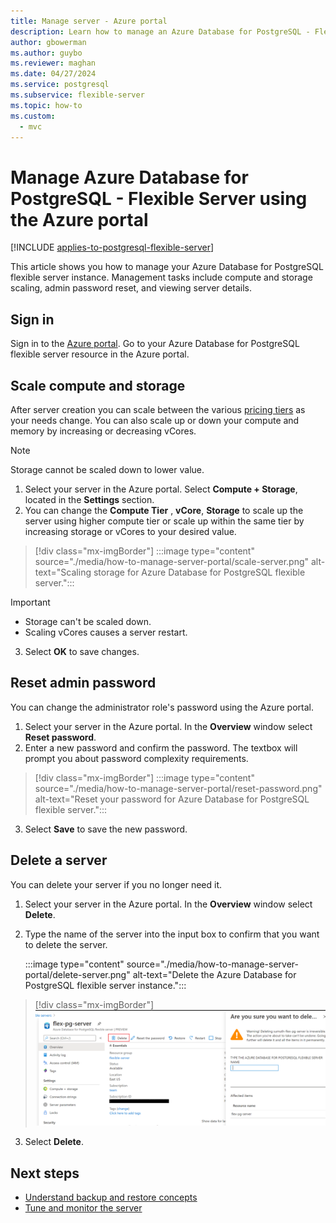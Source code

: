 ```yaml
---
title: Manage server - Azure portal
description: Learn how to manage an Azure Database for PostgreSQL - Flexible Server instance from the Azure portal.
author: gbowerman
ms.author: guybo
ms.reviewer: maghan
ms.date: 04/27/2024
ms.service: postgresql
ms.subservice: flexible-server
ms.topic: how-to
ms.custom:
  - mvc
---
```


# Manage Azure Database for PostgreSQL - Flexible Server using the Azure portal

[!INCLUDE [applies-to-postgresql-flexible-server](~/reusable-content/ce-skilling/azure/includes/postgresql/includes/applies-to-postgresql-flexible-server.md)]

This article shows you how to manage your Azure Database for PostgreSQL flexible server instance. Management tasks include compute and storage scaling, admin password reset, and viewing server details.

## Sign in

Sign in to the [Azure portal](https://portal.azure.com). Go to your Azure Database for PostgreSQL flexible server resource in the Azure portal.

## Scale compute and storage

After server creation you can scale between the various [pricing tiers](https://azure.microsoft.com/pricing/details/postgresql/) as your needs change. You can also scale up or down your compute and memory by increasing or decreasing vCores.

> [!NOTE]
> Storage cannot be scaled down to lower value.

1. Select your server in the Azure portal. Select **Compute + Storage**, located in the **Settings** section.
2. You can change the **Compute Tier** , **vCore**, **Storage** to scale up the server using higher compute tier or scale up within the same tier by increasing storage or vCores to your desired value.

> [!div class="mx-imgBorder"]
> :::image type="content" source="./media/how-to-manage-server-portal/scale-server.png" alt-text="Scaling storage for Azure Database for PostgreSQL flexible server.":::

> [!Important]
> - Storage can't be scaled down.
> - Scaling vCores causes a server restart.

3. Select **OK** to save changes.

## Reset admin password

You can change the administrator role's password using the Azure portal.

1. Select your server in the Azure portal. In the **Overview** window select **Reset password**.
2. Enter a new password and confirm the password. The textbox will prompt you about password complexity requirements.

> [!div class="mx-imgBorder"]
> :::image type="content" source="./media/how-to-manage-server-portal/reset-password.png" alt-text="Reset your password for Azure Database for PostgreSQL flexible server.":::

3. Select **Save** to save the new password.

## Delete a server

You can delete your server if you no longer need it.

1. Select your server in the Azure portal. In the **Overview** window select **Delete**.
2. Type the name of the server into the input box to confirm that you want to delete the server.

   :::image type="content" source="./media/how-to-manage-server-portal/delete-server.png" alt-text="Delete the Azure Database for PostgreSQL flexible server instance.":::


  > [!div class="mx-imgBorder"]
  > ![Delete the Azure Database for PostgreSQL flexible server instance](./media/how-to-manage-server-portal/delete-server.png)  

3. Select **Delete**.

## Next steps

- [Understand backup and restore concepts](concepts-backup-restore.md)
- [Tune and monitor the server](concepts-monitoring.md)
